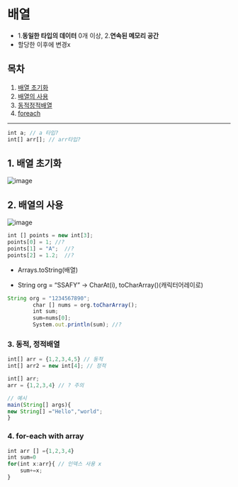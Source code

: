 # 배열
- 1.**동일한 타입의 데이터** 0개 이상, 2.**연속된 메모리 공간**
- 할당한 이후에 변경x

## 목차

1. [배열 초기화](#1-배열-초기화)
2. [배열의 사용](#2-배열의-사용)
3. [동적정적배열](#3-동적-정적배열)
4. [foreach](#4-for-each-with-array)

---

```jsx
int a; // a 타입?
int[] arr[]; // arr타입?
```

## 1. 배열 초기화

![image](https://github.com/SeokJuGo/SeokJuGo/assets/116260619/0838eedb-dbd6-47e4-9936-e59008d49522)

## 2. 배열의 사용

![image](https://github.com/SeokJuGo/SeokJuGo/assets/116260619/9e4b36c5-3c36-4f11-a15c-ee812788c219)

```jsx
int [] points = new int[3];
points[0] = 1; //?
points[1] = "A";  //?
points[2] = 1.2;  //?
```

- Arrays.toString(배열)

- String org = “SSAFY” → CharAt(i), toCharArray()(캐릭터어레이로)

```jsx
String org = "1234567890";
		char [] nums = org.toCharArray();
		int sum;
		sum=nums[0];
		System.out.println(sum); //?
```

### 3. 동적, 정적배열

```jsx
int[] arr = {1,2,3,4,5} // 동적
int[] arr2 = new int[4]; // 정적
```

```jsx
int[] arr;
arr = {1,2,3,4} // ? 주의

// 예시
main(String[] args){
new String[] ="Hello","world";
}
```

### 4. for-each with array

```jsx
int arr [] ={1,2,3,4}
int sum=0
for(int x:arr}{ // 인덱스 사용 x
	sum+=x; 
}
```
